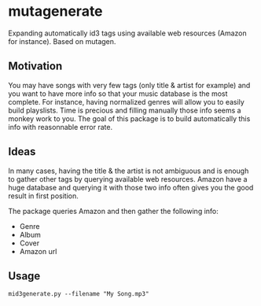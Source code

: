 # mutagenerate

Expanding automatically id3 tags using available web resources (Amazon for instance). Based on mutagen.

## Motivation

You may have songs with very few tags (only title & artist for example) and you want to have more info so that your music database is the most complete. For instance, having normalized genres will allow you to easily build playslists. Time is precious and filling manually those info seems a monkey work to you. The goal of this package is to build automatically this info with reasonnable error rate.

## Ideas

In many cases, having the title & the artist is not ambiguous and is enough to gather other tags by querying available web resources. 
Amazon have a huge database and querying it with those two info often gives you the good result in first position.

The package queries Amazon and then gather the following info:

- Genre
- Album
- Cover
- Amazon url

## Usage

`mid3generate.py --filename "My Song.mp3"`
